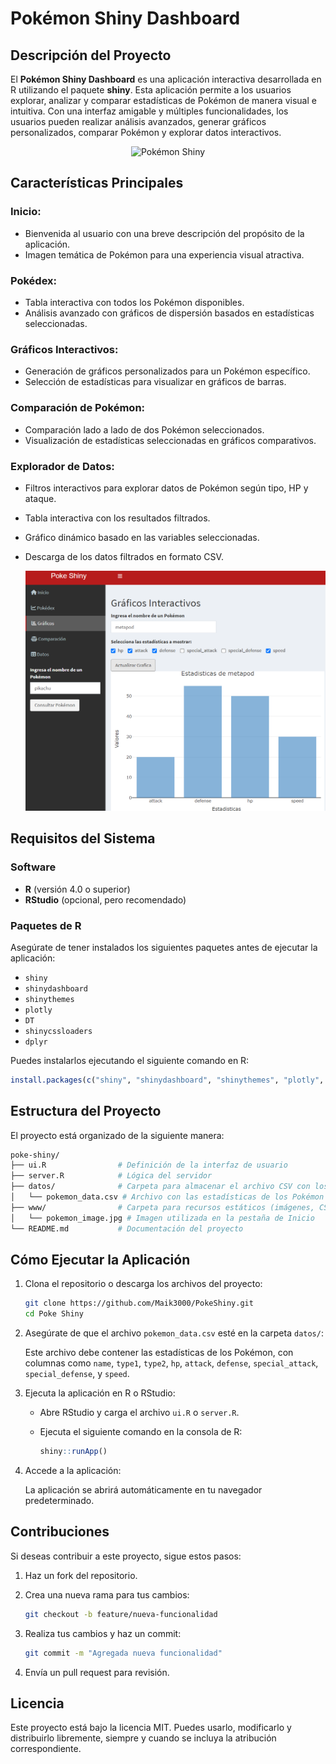 # Pokémon Shiny Dashboard

## Descripción del Proyecto
El **Pokémon Shiny Dashboard** es una aplicación interactiva desarrollada en R utilizando el paquete **shiny**. Esta aplicación permite a los usuarios explorar, analizar y comparar estadísticas de Pokémon de manera visual e intuitiva. Con una interfaz amigable y múltiples funcionalidades, los usuarios pueden realizar análisis avanzados, generar gráficos personalizados, comparar Pokémon y explorar datos interactivos.

<div style="text-align: center;">
  <img src="https://cdn.prod.website-files.com/622733c59bf20d8a074764f6/627a7569f1389244d2938298_pokemon-banner.png" alt="Pokémon Shiny" width="500">
</div>

## Características Principales

### Inicio:
- Bienvenida al usuario con una breve descripción del propósito de la aplicación.
- Imagen temática de Pokémon para una experiencia visual atractiva.

### Pokédex:
- Tabla interactiva con todos los Pokémon disponibles.
- Análisis avanzado con gráficos de dispersión basados en estadísticas seleccionadas.

### Gráficos Interactivos:
- Generación de gráficos personalizados para un Pokémon específico.
- Selección de estadísticas para visualizar en gráficos de barras.

### Comparación de Pokémon:
- Comparación lado a lado de dos Pokémon seleccionados.
- Visualización de estadísticas seleccionadas en gráficos comparativos.

### Explorador de Datos:
- Filtros interactivos para explorar datos de Pokémon según tipo, HP y ataque.
- Tabla interactiva con los resultados filtrados.
- Gráfico dinámico basado en las variables seleccionadas.
- Descarga de los datos filtrados en formato CSV.

  <img src="Poke%20Shiny/poke_api/www/demo.png" alt="Pokémon Shiny" width="900">

## Requisitos del Sistema

### Software
- **R** (versión 4.0 o superior)
- **RStudio** (opcional, pero recomendado)

### Paquetes de R
Asegúrate de tener instalados los siguientes paquetes antes de ejecutar la aplicación:

- `shiny`
- `shinydashboard`
- `shinythemes`
- `plotly`
- `DT`
- `shinycssloaders`
- `dplyr` 

Puedes instalarlos ejecutando el siguiente comando en R:

```R
install.packages(c("shiny", "shinydashboard", "shinythemes", "plotly", "DT", "shinycssloaders", "dplyr"))
```

## Estructura del Proyecto

El proyecto está organizado de la siguiente manera:

```bash
poke-shiny/
├── ui.R                # Definición de la interfaz de usuario
├── server.R            # Lógica del servidor
├── datos/              # Carpeta para almacenar el archivo CSV con los datos de Pokémon
│   └── pokemon_data.csv # Archivo con las estadísticas de los Pokémon
├── www/                # Carpeta para recursos estáticos (imágenes, CSS, etc.)
│   └── pokemon_image.jpg # Imagen utilizada en la pestaña de Inicio
└── README.md           # Documentación del proyecto
```

## Cómo Ejecutar la Aplicación

1. Clona el repositorio o descarga los archivos del proyecto:

    ```bash
    git clone https://github.com/Maik3000/PokeShiny.git
    cd Poke Shiny
    ```

2. Asegúrate de que el archivo `pokemon_data.csv` esté en la carpeta `datos/`:

   Este archivo debe contener las estadísticas de los Pokémon, con columnas como `name`, `type1`, `type2`, `hp`, `attack`, `defense`, `special_attack`, `special_defense`, y `speed`.

3. Ejecuta la aplicación en R o RStudio:

    - Abre RStudio y carga el archivo `ui.R` o `server.R`.
    - Ejecuta el siguiente comando en la consola de R:

      ```r
      shiny::runApp()
      ```

4. Accede a la aplicación:

   La aplicación se abrirá automáticamente en tu navegador predeterminado.

## Contribuciones

Si deseas contribuir a este proyecto, sigue estos pasos:

1. Haz un fork del repositorio.
2. Crea una nueva rama para tus cambios:

    ```bash
    git checkout -b feature/nueva-funcionalidad
    ```

3. Realiza tus cambios y haz un commit:

    ```bash
    git commit -m "Agregada nueva funcionalidad"
    ```

4. Envía un pull request para revisión.

## Licencia

Este proyecto está bajo la licencia MIT. Puedes usarlo, modificarlo y distribuirlo libremente, siempre y cuando se incluya la atribución correspondiente.
```

